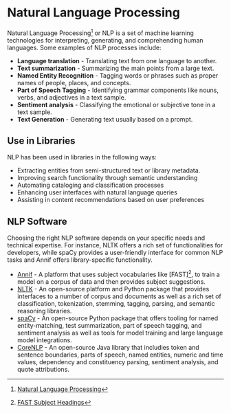 # Natural Language Processing 
Natural Language Processing[^NLP_IBM] or 
NLP is a set of machine learning technologies for 
interpreting, generating, and comprehending human languages. Some examples of
NLP processes include:

- **Language translation** - Translating text from one language to another. 
- **Text summarization** - Summarizing the main points from a large text.
- **Named Entity Recognition** - Tagging words or phrases such as proper 
  names of people, places, and concepts. 
- **Part of Speech Tagging** - Identifying grammar components like nouns, 
  verbs, and adjectives in a text sample. 
- **Sentiment analysis** - Classifying the emotional or subjective tone in a 
  text sample.  
- **Text Generation** - Generating text usually based on a prompt.

## Use in Libraries
NLP has been used in libraries in the following ways:

- Extracting entities from semi-structured text or library metadata.
- Improving search functionality through semantic understanding
- Automating cataloging and classification processes
- Enhancing user interfaces with natural language queries
- Assisting in content recommendations based on user preferences

## NLP Software
Choosing the right NLP software depends on your specific needs and technical expertise. For instance, 
NLTK offers a rich set of functionalities for developers, while spaCy provides a user-friendly 
interface for common NLP tasks and Annif offers library-specific functionality.


- [Annif](https://annif.org/) - A platform that uses subject vocabularies like [FAST][^FAST], to
  train a model on a corpus of data and then provides subject suggestions.
- [NLTK](https://www.nltk.org/) - An open-source platform and Python package that provides interfaces to 
  a number of corpus and documents as well as a rich set of classification, tokenization,
  stemming, tagging, parsing, and semantic reasoning libraries.
- [spaCy](https://spacy.io/) -  An open-source Python package that offers tooling for named entity-matching,
  test summarization, part of speech tagging, and sentiment analysis as well as tools for model training
  and large language model integrations. 
- [CoreNLP](https://stanfordnlp.github.io/CoreNLP/) - An open-source Java library that includies token and 
  sentence boundaries, parts of speech, named entities, numeric and time values, dependency and constituency parsing,
  sentiment analysis, and quote attributions.


[^FAST]: [FAST Subject Headings](https://www.oclc.org/research/areas/data-science/fast.html)
[^NLP_IBM]: [Natural Language Processing](https://www.ibm.com/topics/natural-language-processing)
